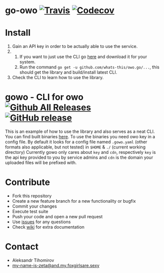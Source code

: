 # go-owo [![Travis](https://img.shields.io/travis/whats-this/owo.go.svg)](https://travis-ci.org/whats-this/owo.go) [![Codecov](https://img.shields.io/codecov/c/github/whats-this/owo.go.svg)](https://codecov.io/gh/whats-this/owo.go)

# Install

 1. Gain an API key in order to be actually able to use the service.
 2. 
     1. If you want to just use the CLI go [here](https://github.com/whats-this/owo.go/releases) and download it for your system.
     2. Run the command `go get -u github.com/whats-this/owo.go/...`, this should get the library and build/install latest CLI.
 3. Check the CLI to learn how to use the library.

# gowo - CLI for owo [![Github All Releases](https://img.shields.io/github/downloads/whats-this/owo.go/total.svg)](https://github.com/whats-this/owo.go/releases) [![GitHub release](https://img.shields.io/github/release/whats-this/owo.go.svg)](https://github.com/whats-this/owo.go/releases)

This is an example of how to use the library and also serves as a neat CLI.
You can find built binaries [here](https://github.com/whats-this/owo.go/releases).
To use the binaries you need owo key in a config file.
By default it looks for a config file named `.gowo.yaml` (other formats also applicable, but not tested) in `$HOME` & `./` (current working directory)
Currently gowo only cares about `key` and `cdn`, respectively `key` is the api key provided to you by service admins and `cdn` is the domain your uploaded files will be prefixed with.

# Contribute

- Fork this repository
- Create a new feature branch for a new functionality or bugfix
- Commit your changes
- Execute test suite
- Push your code and open a new pull request
- Use [issues](https://github.com/whats-this/go-owo/issues) for any questions
- Check [wiki](https://github.com/whats-this/go-owo/wiki) for extra documentation

# Contact

- Aleksandr Tihomirov
- [my-name-is-zeta@and.my.foxgirlsare.sexy](mailto:my-name-is-zeta@and.my.foxgirlsare.sexy)